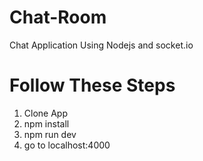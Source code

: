 # Chat-Room
Chat Application Using Nodejs and socket.io

# Follow These Steps

1. Clone App
2. npm install
3. npm run dev
4. go to localhost:4000
